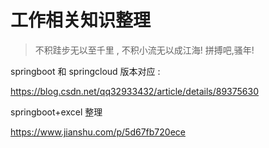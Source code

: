 # 工作相关知识整理

> 不积跬步无以至千里 , 不积小流无以成江海!
> 拼搏吧,骚年!

springboot 和 springcloud 版本对应 : 

https://blog.csdn.net/qq32933432/article/details/89375630



springboot+excel 整理

https://www.jianshu.com/p/5d67fb720ece